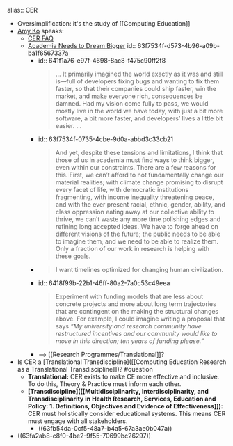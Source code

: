alias:: CER

- Oversimplification: it's the study of [[Computing Education]]
- [Amy Ko](https://faculty.washington.edu/ajko/bio) speaks:
	- [CER FAQ](https://faculty.washington.edu/ajko/cer/)
	- [Academia Needs to Dream Bigger](https://medium.com/bits-and-behavior/academia-needs-to-dream-bigger-485bdbcfd194)
	  id:: 63f7534f-d573-4b96-a09b-ba1f6567337a
		- id:: 641f1a76-e97f-4698-8ac8-f475c90ff2f8
		  > ... It primarily imagined the world exactly as it was and still is—full of developers fixing bugs and wanting to fix them faster, so that their companies could ship faster, win the market, and make everyone rich, consequences be damned. Had my vision come fully to pass, we would mostly live in the world we have today, with just a bit more software, a bit more faster, and developers’ lives a little bit easier. ...
		- id:: 63f7534f-0735-4cbe-9d0a-abbd3c33cb21
		  > And yet, despite these tensions and limitations, I think that those of us in academia must find ways to think bigger, even within our constraints. There are a few reasons for this. First, we can’t afford to not fundamentally change our material realities; with climate change promising to disrupt every facet of life, with democratic institutions fragmenting, with income inequality threatening peace, and with the ever present racial, ethnic, gender, ability, and class oppression eating away at our collective ability to thrive, we can’t waste any more time polishing edges and refining long accepted ideas. We have to forge ahead on different visions of the future; the public needs to be able to imagine them, and we need to be able to realize them. Only a fraction of our work in research is helping with these goals.
		- > I want timelines optimized for changing human civilization.
		- id:: 6418f99b-22b1-46ff-80a2-7a0c53c49eea
		  > Experiment with funding models that are less about concrete projects and more about long term trajectories that are contingent on the making the structural changes above. For example, I could imagine writing a proposal that says *“My university and research community have restructured incentives and our community would like to move in this direction; ten years of funding please.”*
		- --> [[Research Programmes/Translational]]?
- Is CER a [Translational Transdiscipline]([[Computing Education Research as a Translational Transdiscipline]])? #question
	- **Translational:** CER exists to make CE more effective and inclusive. To do this, Theory & Practice must inform each other.
	- **[Transdiscipline]([[Multidisciplinarity, Interdisciplinarity, and Transdisciplinarity in Health Research, Services, Education and Policy: 1. Definitions, Objectives and Evidence of Effectiveness]]):** CER must holistically consider educational systems. This means CER must engage with all stakeholders.
		- ((63fb54da-0cf5-48a7-b4a5-67a3ae0b047a))
- ((63fa2ab8-c8f0-4be2-9f55-70699bc26297))